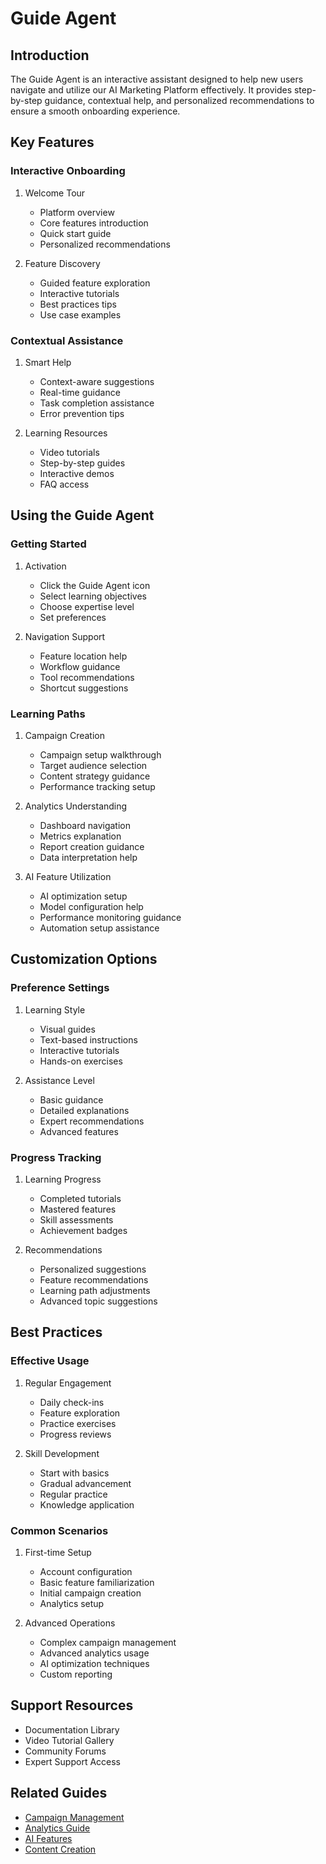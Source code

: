 # Guide Agent

## Introduction
The Guide Agent is an interactive assistant designed to help new users navigate and utilize our AI Marketing Platform effectively. It provides step-by-step guidance, contextual help, and personalized recommendations to ensure a smooth onboarding experience.

## Key Features

### Interactive Onboarding
1. Welcome Tour
   - Platform overview
   - Core features introduction
   - Quick start guide
   - Personalized recommendations

2. Feature Discovery
   - Guided feature exploration
   - Interactive tutorials
   - Best practices tips
   - Use case examples

### Contextual Assistance
1. Smart Help
   - Context-aware suggestions
   - Real-time guidance
   - Task completion assistance
   - Error prevention tips

2. Learning Resources
   - Video tutorials
   - Step-by-step guides
   - Interactive demos
   - FAQ access

## Using the Guide Agent

### Getting Started
1. Activation
   - Click the Guide Agent icon
   - Select learning objectives
   - Choose expertise level
   - Set preferences

2. Navigation Support
   - Feature location help
   - Workflow guidance
   - Tool recommendations
   - Shortcut suggestions

### Learning Paths

1. Campaign Creation
   - Campaign setup walkthrough
   - Target audience selection
   - Content strategy guidance
   - Performance tracking setup

2. Analytics Understanding
   - Dashboard navigation
   - Metrics explanation
   - Report creation guidance
   - Data interpretation help

3. AI Feature Utilization
   - AI optimization setup
   - Model configuration help
   - Performance monitoring guidance
   - Automation setup assistance

## Customization Options

### Preference Settings
1. Learning Style
   - Visual guides
   - Text-based instructions
   - Interactive tutorials
   - Hands-on exercises

2. Assistance Level
   - Basic guidance
   - Detailed explanations
   - Expert recommendations
   - Advanced features

### Progress Tracking
1. Learning Progress
   - Completed tutorials
   - Mastered features
   - Skill assessments
   - Achievement badges

2. Recommendations
   - Personalized suggestions
   - Feature recommendations
   - Learning path adjustments
   - Advanced topic suggestions

## Best Practices

### Effective Usage
1. Regular Engagement
   - Daily check-ins
   - Feature exploration
   - Practice exercises
   - Progress reviews

2. Skill Development
   - Start with basics
   - Gradual advancement
   - Regular practice
   - Knowledge application

### Common Scenarios
1. First-time Setup
   - Account configuration
   - Basic feature familiarization
   - Initial campaign creation
   - Analytics setup

2. Advanced Operations
   - Complex campaign management
   - Advanced analytics usage
   - AI optimization techniques
   - Custom reporting

## Support Resources
- Documentation Library
- Video Tutorial Gallery
- Community Forums
- Expert Support Access

## Related Guides
- [Campaign Management](./campaign-management.md)
- [Analytics Guide](./analytics.md)
- [AI Features](./ai-features.md)
- [Content Creation](./content-creation.md)